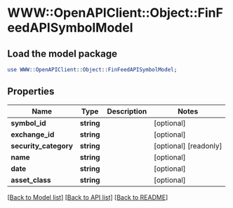 # WWW::OpenAPIClient::Object::FinFeedAPISymbolModel

## Load the model package
```perl
use WWW::OpenAPIClient::Object::FinFeedAPISymbolModel;
```

## Properties
Name | Type | Description | Notes
------------ | ------------- | ------------- | -------------
**symbol_id** | **string** |  | [optional] 
**exchange_id** | **string** |  | [optional] 
**security_category** | **string** |  | [optional] [readonly] 
**name** | **string** |  | [optional] 
**date** | **string** |  | [optional] 
**asset_class** | **string** |  | [optional] 

[[Back to Model list]](../README.md#documentation-for-models) [[Back to API list]](../README.md#documentation-for-api-endpoints) [[Back to README]](../README.md)


